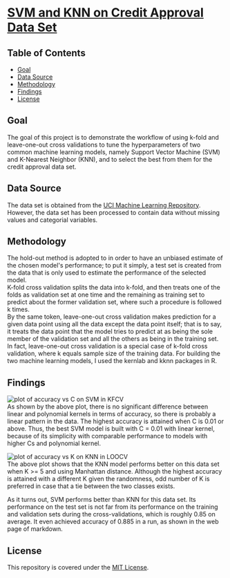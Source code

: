 # [SVM and KNN on Credit Approval Data Set](https://alfred-kctang.github.io/credit-approval/)

## Table of Contents

* [Goal](#goal)
* [Data Source](#datasource)
* [Methodology](#methodology)
* [Findings](#findings)
* [License](#license)

## Goal

The goal of this project is to demonstrate the workflow of using k-fold and leave-one-out cross validations to tune the hyperparameters of two common machine learning models, namely Support Vector Machine (SVM) and K-Nearest Neighbor (KNN), and to select the best from them for the credit approval data set.

## Data Source

The data set is obtained from the [UCI Machine Learning Repository](https://archive.ics.uci.edu/ml/datasets/Credit+Approval). However, the data set has been processed to contain data without missing values and categorial variables.

## Methodology

The hold-out method is adopted to in order to have an unbiased estimate of the chosen model's performance; to put it simply, a test set is created from the data that is only used to estimate the performance of the selected model.\
K-fold cross validation splits the data into k-fold, and then treats one of the folds as validation set at one time and the remaining as training set to predict about the former validation set, where such a procedure is followed k times.\
By the same token, leave-one-out cross validation makes prediction for a given data point using all the data except the data point itself; that is to say, it treats the data point that the model tries to predict at as being the sole member of the validation set and all the others as being in the training set. In fact, leave-one-out cross validation is a special case of k-fold cross validation, where k equals sample size of the training data. For building the two machine learning models, I used the kernlab and kknn packages in R.

## Findings

![plot of accuracy vs C on SVM in KFCV](https://github.com/alfred-kctang/credit-approval/blob/master/SVM.png)\
As shown by the above plot, there is no significant difference between linear and polynomial kernels in terms of accuracy, so there is probably a linear pattern in the data. The highest accuracy is attained when C is 0.01 or above. Thus, the best SVM model is built with C = 0.01 with linear kernel, because of its simplicity with comparable performance to models with higher Cs and polynomial kernel.

![plot of accuracy vs K on KNN in LOOCV](https://github.com/alfred-kctang/credit-approval/blob/master/KNN.png)\
The above plot shows that the KNN model performs better on this data set when K >= 5 and using Manhattan distance. Although the highest accuracy is attained with a different K given the randomness, odd number of K is preferred in case that a tie between the two classes exists.

As it turns out, SVM performs better than KNN for this data set. Its performance on the test set is not far from its performance on the training and validation sets during the cross-validations, which is roughly 0.85 on average. It even achieved accuracy of 0.885 in a run, as shown in the web page of markdown.

## License

This repository is covered under the [MIT License](https://github.com/alfred-kctang/credit-approval/blob/master/LICENSE).
